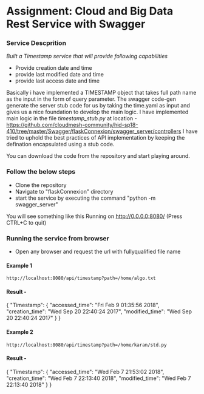 # Assignment: Cloud and Big Data Rest Service with Swagger

### Service Descprition

*Built a Timestamp service that will provide following capabilities* 

* Provide creation date and time
* provide last modified date and time
* provide last access date and time

Basically i have implemented a TIMESTAMP object that takes full path name 
as the input in the form of query parameter.
The swagger code-gen generate the server stub code for us by taking the 
time.yaml as input and gives us a nice foundation to develop the main logic.
I have implemented main logic in the file *timestamp_stub.py*
at location - https://github.com/cloudmesh-community/hid-sp18-410/tree/master/Swagger/flaskConnexion/swagger_server/controllers 
I have tried to uphold the best practices of API implementation by keeping 
the defination encapsulated using a stub code.

You can download the code from the repository and start playing around.

### Follow the below steps

* Clone the repository
* Navigate to "flaskConnexion" directory 
* start the service by executing the command "python -m swagger_server"

You will see something like this 
Running on http://0.0.0.0:8080/ (Press CTRL+C to quit)


### Running the service from browser

* Open any browser and request the url with fullyqualified file name

#### Example 1
	http://localhost:8080/api/timestamp?path=/home/algo.txt
#### Result - 

{
  "Timestamp": {
    "accessed_time": "Fri Feb  9 01:35:56 2018",
    "creation_time": "Wed Sep 20 22:40:24 2017",
    "modified_time": "Wed Sep 20 22:40:24 2017"
  }
}

#### Example 2
	
	http://localhost:8080/api/timestamp?path=/home/karan/std.py

#### Result -

{
  "Timestamp": {
    "accessed_time": "Wed Feb  7 21:53:02 2018",
    "creation_time": "Wed Feb  7 22:13:40 2018",
    "modified_time": "Wed Feb  7 22:13:40 2018"
  }
}
